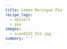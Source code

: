 ```yaml
---
title: Lemon Meringue Pie
recipe_tags:
  - dessert
  - pie
images:
  - scan0122_012.jpg
summary: " "
---
```

